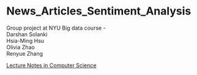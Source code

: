 # News_Articles_Sentiment_Analysis
Group project at NYU Big data course -  
Darshan Solanki  
Hsia-Ming Hsu  
Olivia Zhao  
Renyue Zhang  

[Lecture Notes in Computer Science](http://doi-org-443.webvpn.fjmu.edu.cn/10.1007/978-3-030-50353-6_21)
